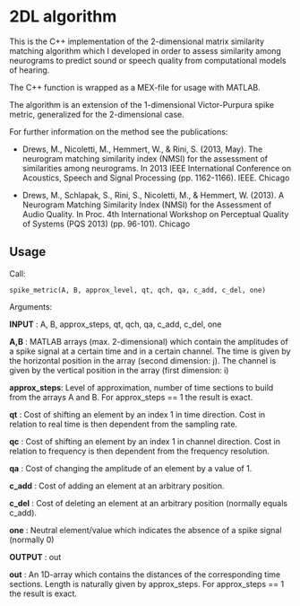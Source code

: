 # 2DL algorithm

This is the C++ implementation of the 2-dimensional matrix similarity matching algorithm which I developed in order to assess similarity among neurograms to predict sound or speech quality from computational models of hearing.

The C++ function is wrapped as a MEX-file for usage with MATLAB.

The algorithm is an extension of the 1-dimensional Victor-Purpura spike metric, generalized for the 2-dimensional case.

For further information on the method see the publications:

* Drews, M., Nicoletti, M., Hemmert, W., & Rini, S. (2013, May). The neurogram matching similarity index (NMSI) for the assessment of similarities among neurograms. In 2013 IEEE International Conference on Acoustics, Speech and Signal Processing (pp. 1162-1166). IEEE.
Chicago	


* Drews, M., Schlapak, S., Rini, S., Nicoletti, M., & Hemmert, W. (2013). A Neurogram Matching Similarity Index (NMSI) for the Assessment of Audio Quality. In Proc. 4th International Workshop on Perceptual Quality of Systems (PQS 2013) (pp. 96-101).
Chicago	

## Usage

Call:

 `spike_metric(A, B, approx_level, qt, qch, qa, c_add, c_del, one)`
 
 Arguments:

**INPUT**      : A, B, approx_steps, qt, qch, qa, c_add, c_del, one


**A,B**         : MATLAB arrays (max. 2-dimensional) which contain the amplitudes of a spike signal at a certain time and in a certain channel. The time is given by the horizontal position in the array (second dimension: j). The channel is given by the vertical position in the array (first dimension: i)

**approx_steps**: Level of approximation, number of time sections to build from the arrays A and B. For approx_steps == 1 the result is exact.

**qt**          : Cost of shifting an element by an index 1 in time direction. Cost in relation to real time is then dependent from the sampling rate.

**qc**          : Cost of shifting an element by an index 1 in channel direction. Cost in relation to frequency is then dependent from the frequency resolution.

**qa**          : Cost of changing the amplitude of an element by a value of 1.

**c_add**       : Cost of adding an element at an arbitrary position.

**c_del**       : Cost of deleting an element at an arbitrary position (normally equals c_add).

**one**         : Neutral element/value which indicates the absence of a spike signal (normally 0)


**OUTPUT**      : out

**out**         : An 1D-array which contains the distances of the corresponding time sections. Length is naturally given by approx_steps. For approx_steps == 1 the result is exact.
